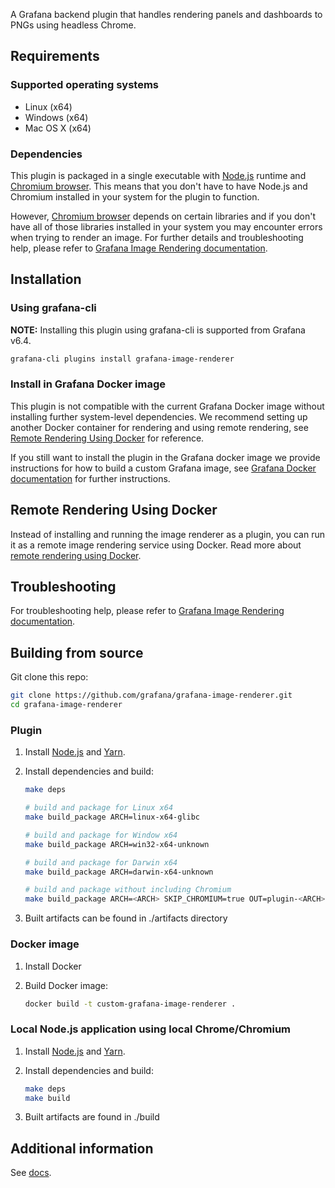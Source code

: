 A Grafana backend plugin that handles rendering panels and dashboards to PNGs using headless Chrome.

## Requirements

### Supported operating systems

- Linux (x64)
- Windows (x64)
- Mac OS X (x64)

### Dependencies

This plugin is packaged in a single executable with [Node.js](https://nodejs.org/) runtime and [Chromium browser](https://www.chromium.org/Home).
This means that you don't have to have Node.js and Chromium installed in your system for the plugin to function.

However, [Chromium browser](https://www.chromium.org/) depends on certain libraries and if you don't have all of those libraries installed in your
system you may encounter errors when trying to render an image. For further details and troubleshooting help, please refer to
[Grafana Image Rendering documentation](https://grafana.com/docs/administration/image_rendering/).

## Installation

### Using grafana-cli

**NOTE:** Installing this plugin using grafana-cli is supported from Grafana v6.4.

```bash
grafana-cli plugins install grafana-image-renderer
```

### Install in Grafana Docker image

This plugin is not compatible with the current Grafana Docker image without installing further system-level dependencies. We recommend setting up another Docker container
for rendering and using remote rendering, see [Remote Rendering Using Docker](#remote-rendering-using-docker) for reference.

If you still want to install the plugin in the Grafana docker image we provide instructions for how to build a custom Grafana image, see [Grafana Docker documentation](https://grafana.com/docs/installation/docker/#custom-image-with-grafana-image-renderer-plugin-pre-installed) for further instructions.

## Remote Rendering Using Docker

Instead of installing and running the image renderer as a plugin, you can run it as a remote image rendering service using Docker. Read more about [remote rendering using Docker](https://github.com/grafana/grafana-image-renderer/blob/master/docs/remote_rendering_using_docker.md).

## Troubleshooting

For troubleshooting help, please refer to [Grafana Image Rendering documentation](https://grafana.com/docs/administration/image_rendering/#troubleshooting).

## Building from source

Git clone this repo:

```bash
git clone https://github.com/grafana/grafana-image-renderer.git
cd grafana-image-renderer
```

### Plugin

1. Install [Node.js](https://nodejs.org/) and [Yarn](https://yarnpkg.com/en/).
2. Install dependencies and build:

    ```bash
    make deps

    # build and package for Linux x64
    make build_package ARCH=linux-x64-glibc

    # build and package for Window x64
    make build_package ARCH=win32-x64-unknown

    # build and package for Darwin x64
    make build_package ARCH=darwin-x64-unknown

    # build and package without including Chromium
    make build_package ARCH=<ARCH> SKIP_CHROMIUM=true OUT=plugin-<ARCH>-no-chromium
    ```

3. Built artifacts can be found in ./artifacts directory

### Docker image

1. Install Docker
2. Build Docker image:

    ```bash
    docker build -t custom-grafana-image-renderer .
    ```

### Local Node.js application using local Chrome/Chromium

1. Install [Node.js](https://nodejs.org/) and [Yarn](https://yarnpkg.com/en/).
2. Install dependencies and build:

    ```bash
    make deps
    make build
    ```

3. Built artifacts are found in ./build

## Additional information

See [docs](https://github.com/grafana/grafana-image-renderer/blob/master/docs/index.md).
